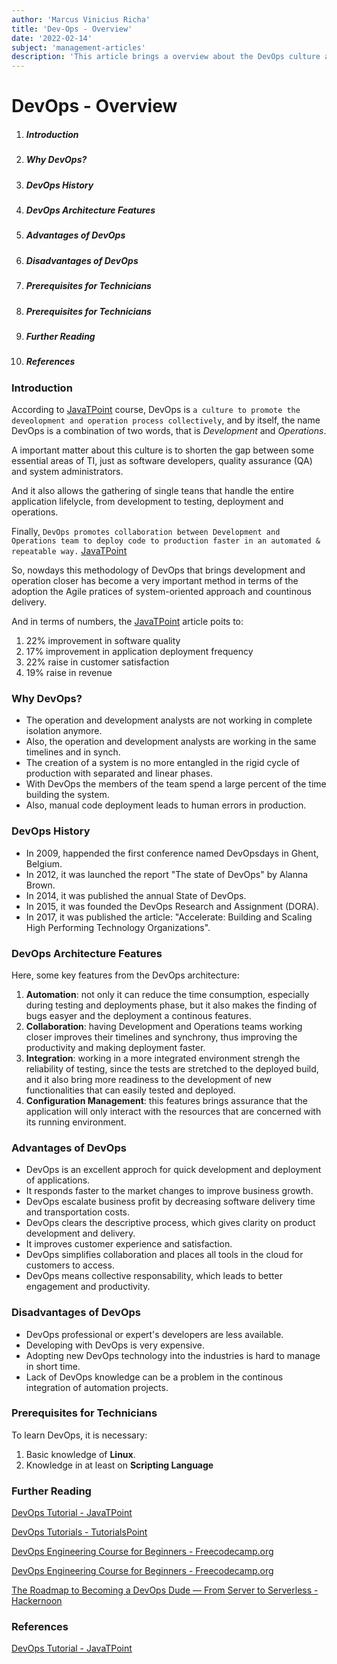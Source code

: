 ```yaml
---
author: 'Marcus Vinicius Richa'
title: 'Dev-Ops - Overview'
date: '2022-02-14'
subject: 'management-articles'
description: 'This article brings a overview about the DevOps culture and how it promotes the development and operation process to work closer and in synchrony. The name DevOps is a combination of two words, that is Development and Operations and it is a important practice for continously improvement in essential areas of TI, just as software developers, quality assurance (QA) and system administrators.'
---
```


# DevOps - Overview

1. ##### Introduction  
2. ##### Why DevOps?
3. ##### DevOps History       
4. ##### DevOps Architecture Features
5. ##### Advantages of DevOps
6. ##### Disadvantages of DevOps
7. ##### Prerequisites for Technicians
8. ##### Prerequisites for Technicians
9. ##### Further Reading
10. ##### References

### Introduction

According to [JavaTPoint](https://www.javatpoint.com/devops) course, DevOps is `a culture to promote the deveolopment and operation process collectively`, and by itself, the name DevOps is a combination of two words, that is _Development_ and _Operations_.

A important matter about this culture is to shorten the gap between some essential areas of TI, just as software developers, quality assurance (QA) and system administrators. 

And it also allows the gathering of single teans that handle the entire application lifelycle, from development to testing, deployment and operations. 

Finally, `DevOps promotes collaboration between Development and Operations team to deploy code to production faster in an automated & repeatable way.`
[JavaTPoint](https://www.javatpoint.com/devops)

So, nowdays this methodology of DevOps that brings development and operation closer has become a very important method in terms of the adoption the Agile pratices of system-oriented approach and countinous delivery.

And in terms of numbers, the [JavaTPoint](https://www.javatpoint.com/devops) article poits to:

1. 22% improvement in software quality
2. 17% improvement in application deployment frequency
3. 22% raise in customer satisfaction
4. 19% raise in revenue


### Why DevOps?

- The operation and development analysts are not working in complete isolation anymore.
- Also, the operation and development analysts are working in the same timelines and in synch.
- The creation of a system is no more entangled in the rigid cycle of production with separated and linear phases.
- With DevOps the members of the team spend a large percent of the time building the system.
- Also, manual code deployment leads to human errors in production.


### DevOps History

- In 2009, happended the first conference named DevOpsdays in Ghent, Belgium.
- In 2012, it was launched the report "The state of DevOps" by Alanna Brown.
- In 2014, it was published the annual State of DevOps.
- In 2015, it was founded the DevOps Research and Assignment (DORA).
- In 2017, it was published the article: "Accelerate: Building and Scaling High Performing Technology Organizations".

### DevOps Architecture Features

Here, some key features from the DevOps architecture:

1. **Automation**: not only it can reduce the time consumption, especially during testing and deployments phase, but it also makes the finding of bugs easyer and the deployment a continous features. 
2. **Collaboration**: having Development and Operations teams working closer improves their timelines and synchrony, thus improving the productivity and making deployment faster.
3. **Integration**: working in a more integrated environment strengh the reliability of testing, since the tests are stretched to the deployed build, and it also bring more readiness to the development of new functionalities that can easily tested and deployed.
4. **Configuration Management**: this features brings assurance that the application will only interact with the resources that are concerned with its running environment. 


### Advantages of DevOps

- DevOps is an excellent approch for quick development and deployment of applications.
- It responds faster to the market changes to improve business growth.
- DevOps escalate business profit by decreasing software delivery time and transportation costs.
- DevOps clears the descriptive process, which gives clarity on product development and delivery.
- It improves customer experience and satisfaction.
- DevOps simplifies collaboration and places all tools in the cloud for customers to access.
- DevOps means collective responsability, which leads to better engagement and productivity.


### Disadvantages of DevOps

- DevOps professional or expert's developers are less available.
- Developing with DevOps is very expensive.
- Adopting new DevOps technology into the industries is hard to manage in short time.
- Lack of DevOps knowledge can be a problem in the continous integration of automation projects.


### Prerequisites for Technicians

To learn DevOps, it is necessary:

1. Basic knowledge of **Linux**.
2. Knowledge in at least on **Scripting Language**


### Further Reading


[DevOps Tutorial - JavaTPoint](https://www.javatpoint.com/devops)

[DevOps Tutorials - TutorialsPoint](https://www.tutorialspoint.com/devops_tutorials.htm)

[DevOps Engineering Course for Beginners - Freecodecamp.org](https://www.youtube.com/watch?v=j5Zsa_eOXeY)

[DevOps Engineering Course for Beginners - Freecodecamp.org](https://www.freecodecamp.org/news/devops-engineering-course-for-beginners/)

[The Roadmap to Becoming a DevOps Dude — From Server to Serverless - Hackernoon](https://hackernoon.com/the-roadmap-to-become-a-devops-dude-from-server-to-serverless-dd97420f640e)


### References


[DevOps Tutorial - JavaTPoint](https://www.javatpoint.com/devops)

